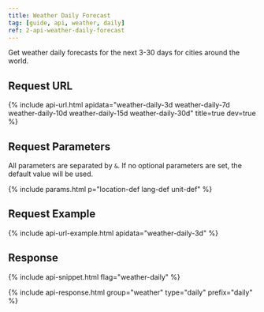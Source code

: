```yaml
---
title: Weather Daily Forecast
tag: [guide, api, weather, daily]
ref: 2-api-weather-daily-forecast
---
```


Get weather daily forecasts for the next 3-30 days for cities around the world.

## Request URL

{% include api-url.html apidata="weather-daily-3d weather-daily-7d weather-daily-10d weather-daily-15d weather-daily-30d" title=true dev=true %}
  
## Request Parameters

All parameters are separated by `&`. If no optional parameters are set, the default value will be used.

{% include params.html p="location-def lang-def unit-def" %}

## Request Example

{% include api-url-example.html apidata="weather-daily-3d" %}

## Response

{% include api-snippet.html flag="weather-daily" %}

{% include api-response.html group="weather" type="daily" prefix="daily" %}
